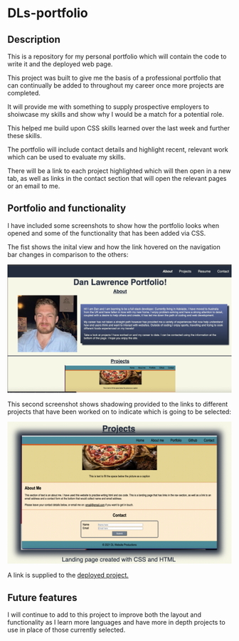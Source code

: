 # DLs-portfolio

## Description
This is a repository for my personal portfolio which will contain the code to write it and the deployed web page.

This project was built to give me the basis of a professional portfolio that can continually be added to throughout my career once more projects are completed.

It will provide me with something to supply prospective employers to shoiwcase my skills and show why I would be a match for a potential role.

This helped me build upon CSS skills learned over the last week and further these skills.

The portfolio will include contact details and highlight recent, relevant work which can be used to evaluate my skills.

There will be a link to each project highlighted which will then open in a new tab, as well as links in the contact section that will open the relevant pages or an email to me.

## Portfolio and functionality

I have included some screenshots to show how the portfolio looks when opened and some of the functionality that has been added via CSS.

The fist shows the inital view and how the link hovered on the navigation bar changes in comparison to the others:

![Screenshot of portfolio and nav bar styling](./assets/images/README1.png)

This second screenshot shows shadowing provided to the links to different projects that have been worked on to indicate which is going to be selected:

![Screenshot of portfolio and shadowing](./assets/images/README2.png)

A link is supplied to the [deployed project.](https://danlawrence91.github.io/DLs-portfolio/)

## Future features

I will continue to add to this project to improve both the layout and functionality as I learn more languages and have more in depth projects to use in place of those currently selected.

